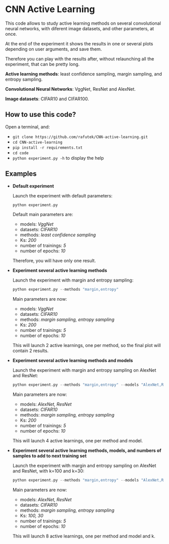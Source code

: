 # CNN Active Learning

This code allows to study active learning methods on several convolutional neural networks, with diferent image datasets, and other parameters, at once.

At the end of the experiment it shows the results in one or several plots depending on user arguments, and save them.

Therefore you can play with the results after, without relaunching all the experiment, that can be pretty long.

**Active learning methods**: least confidence sampling, margin sampling, and entropy sampling.

**Convolutional Neural Networks**: VggNet, ResNet and AlexNet.

**Image datasets**: CIFAR10 and CIFAR100.

## How to use this code?

Open a terminal, and:
- `git clone https://github.com/rafutek/CNN-active-learning.git`
- `cd CNN-active-learning`
- `pip install -r requirements.txt`
- `cd code`
- `python experiment.py -h` to display the help

## Examples

- **Default experiment**

  Launch the experiment with default parameters:
  ``` python
  python experiment.py
  ```
  Default main parameters are:
    - models: *VggNet*
    - datasets: *CIFAR10*
    - methods: *least confidence sampling*
    - Ks: *200*
    - number of trainings: *5*
    - number of epochs: *10*
   
   Therefore, you will have only one result.
  
- **Experiment several active learning methods**

  Launch the experiment with margin and entropy sampling:
  ``` python
  python experiment.py --methods "margin,entropy"
  ```
  Main parameters are now:
    - models: *VggNet*
    - datasets: *CIFAR10*
    - methods: *margin sampling, entropy sampling*
    - Ks: *200*
    - number of trainings: *5*
    - number of epochs: *10*
   
   This will launch 2 active learnings, one per method, so the final plot will contain 2 results.
   
- **Experiment several active learning methods and models**

  Launch the experiment with margin and entropy sampling on AlexNet and ResNet:
  ``` python
  python experiment.py --methods "margin,entropy" --models "AlexNet,ResNet"
  ```
  Main parameters are now:
    - models: *AlexNet, ResNet*
    - datasets: *CIFAR10*
    - methods: *margin sampling, entropy sampling*
    - Ks: *200*
    - number of trainings: *5*
    - number of epochs: *10*
   
   This will launch 4 active learnings, one per method and model.
   
- **Experiment several active learning methods, models, and numbers of samples to add to next training set**

  Launch the experiment with margin and entropy sampling on AlexNet and ResNet, with k=100 and k=30:
  ``` python
  python experiment.py --methods "margin,entropy" --models "AlexNet,ResNet" --Ks "100,30"
  ```
  Main parameters are now:
    - models: *AlexNet, ResNet*
    - datasets: *CIFAR10*
    - methods: *margin sampling, entropy sampling*
    - Ks: *100, 30*
    - number of trainings: *5*
    - number of epochs: *10*
   
   This will launch 8 active learnings, one per method and model and k.
